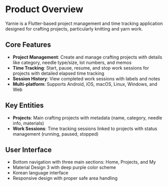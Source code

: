 # Product Overview

Yarnie is a Flutter-based project management and time tracking application designed for crafting projects, particularly knitting and yarn work.

## Core Features

- **Project Management**: Create and manage crafting projects with details like category, needle type/size, lot numbers, and memos
- **Time Tracking**: Start, pause, resume, and stop work sessions for projects with detailed elapsed time tracking
- **Session History**: View completed work sessions with labels and notes
- **Multi-platform**: Supports Android, iOS, macOS, Linux, Windows, and Web

## Key Entities

- **Projects**: Main crafting projects with metadata (name, category, needle info, materials)
- **Work Sessions**: Time tracking sessions linked to projects with status management (running, paused, stopped)

## User Interface

- Bottom navigation with three main sections: Home, Projects, and My
- Material Design 3 with deep purple color scheme
- Korean language interface
- Responsive design with proper safe area handling